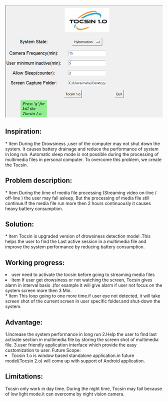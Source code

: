 ![Tocsin](https://github.com/mahesh2996/Project-Work/blob/master/toc-osoc/IMG/Capture.PNG)

<h2>Inspiration:</h2>
* Item During the Drowsiness ,user of the computer may not shut down the system. It causes battery drainage and reduce the performance of system in long run. Automatic sleep mode is not possible during the processing of multimedia files in personal computer. To overcome this problem, we create the Tocsin.

<h2>Problem description:</h2>
* Item During the time of media file processing (Streaming video on-line / off-line ) the user may fall asleep, But the processing of media file still continue.If the media file run more then 2 hours continuously it causes heavy battery consumption. 

<h2>Solution:</h2>
* Item Tocsin is upgraded version of drowsiness detection model .This helps the user to find the Last active session in a multimedia file and improve the system performance by reducing battery consumption.
<h2>Working progress:</h2>
<li> user need to activate the tocsin before going to streaming media files</li>
<li>Item If user get drowsiness or not watching the screen, Tocsin gives alarm in interval basis .(for example it will give alarm if user not focus on the system screen more then 3 Min.</li>
* Item This loop going to one more time.if user eye not detected, it will take screen shot of the current screen in user specific folder.and shut-down the system.
<h2>Advantage:</h2>
1.Increase the system performance in long run
2.Help the user to find last activate section in multimedia file by storing the screen shot of multimedia file.
3.user friendly application interface which provide the easy customization to user.
</h2>Future Scope:</h2>
<li>Tocsin 1.o is window based standalone application.in future model(Tocsin 2.o) will come up with support of Android application.</li>


<h2>Limitations:</h2>
Tocsin only work in day time. During the night time, Tocsin may fail because of low light mode.it can overcome by night vision camera.

